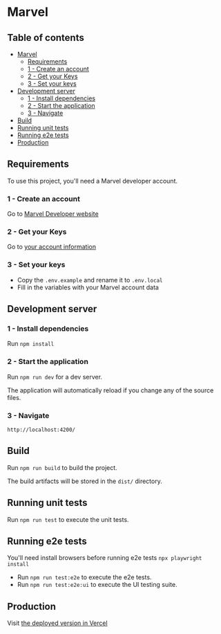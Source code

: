 # Marvel

## Table of contents

- [Marvel](#marvel)
  - [Requirements](#requirements)
  * [1 - Create an account](#1---create-an-account)
  * [2 - Get your Keys](#2---get-your-keys)
  * [3 - Set your keys](#3---set-your-keys)
- [Development server](#development-server)
  - [1 - Install dependencies](#1---install-dependencies)
  - [2 - Start the application](#2---start-the-application)
  - [3 - Navigate](#3---navigate)
- [Build](#build)
- [Running unit tests](#running-unit-tests)
- [Running e2e tests](#running-e2e-tests)
- [Production](#production)

## Requirements

To use this project, you'll need a Marvel developer account.

### 1 - Create an account

Go to [Marvel Developer website](https://developer.marvel.com/)

### 2 - Get your Keys

Go to [your account information](https://developer.marvel.com/account)

### 3 - Set your keys

- Copy the `.env.example` and rename it to `.env.local`
- Fill in the variables with your Marvel account data

## Development server

### 1 - Install dependencies

Run `npm install`

### 2 - Start the application

Run `npm run dev` for a dev server.

The application will automatically reload if you change any of the source files.

### 3 - Navigate

`http://localhost:4200/`

## Build

Run `npm run build` to build the project.

The build artifacts will be stored in the `dist/` directory.

## Running unit tests

Run `npm run test` to execute the unit tests.

## Running e2e tests

You'll need install browsers before running e2e tests `npx playwright install`

- Run `npm run test:e2e` to execute the e2e tests.
- Run `npm run test:e2e:ui` to execute the UI testing suite.

## Production

Visit [the deployed version in Vercel](https://marvel-eight-eta.vercel.app/)
